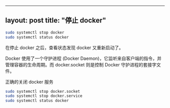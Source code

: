 
---
layout: post
title: "停止 docker"
---

```bash
sudo systemctl stop docker
sudo systemctl status docker
```

在停止 docker 之后，查看状态发现 docker 又重新启动了。

Docker 使用了一个守护进程 (Docker Daemon)，它监听来自客户端的指令，并管理容器的生命周期。而 docker.socket 则是控制 Docker 守护进程的套接字文件。

正确的关闭 docker 服务

```bash
sudo systemctl stop docker.socket
sudo systemctl stop docker.service
sudo systemctl status docker
```
